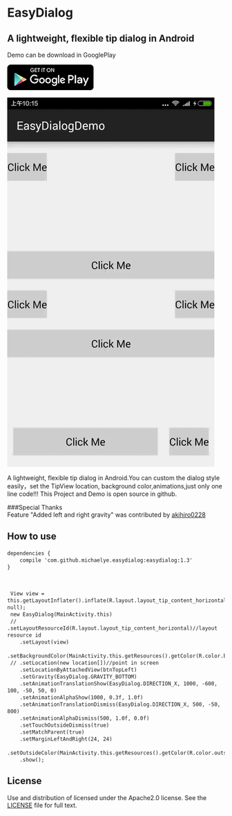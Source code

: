 # EasyDialog
## A lightweight, flexible tip dialog in Android

Demo can be download in GooglePlay


<a href="https://play.google.com/store/apps/details?id=com.michael.easydialogdemo">
  <img alt="Android app on Google Play"
       src="google-play-badge.png" />
</a>


![](demo.gif)



A lightweight, flexible tip dialog in Android.You can custom the dialog style easily，set the TipView location, background color,animations,just only one line code!!!
This Project and Demo is open source in github.

###Special Thanks<br/>
Feature "Added left and right gravity" was contributed by [akihiro0228](https://github.com/akihiro0228)


## How to use

    dependencies {
        compile 'com.github.michaelye.easydialog:easydialog:1.3'
    }
<br/>

     View view = this.getLayoutInflater().inflate(R.layout.layout_tip_content_horizontal, null);
     new EasyDialog(MainActivity.this)
     // .setLayoutResourceId(R.layout.layout_tip_content_horizontal)//layout resource id
        .setLayout(view)
        .setBackgroundColor(MainActivity.this.getResources().getColor(R.color.background_color_black))
     // .setLocation(new location[])//point in screen
        .setLocationByAttachedView(btnTopLeft)
        .setGravity(EasyDialog.GRAVITY_BOTTOM)
        .setAnimationTranslationShow(EasyDialog.DIRECTION_X, 1000, -600, 100, -50, 50, 0)
        .setAnimationAlphaShow(1000, 0.3f, 1.0f)
        .setAnimationTranslationDismiss(EasyDialog.DIRECTION_X, 500, -50, 800)
        .setAnimationAlphaDismiss(500, 1.0f, 0.0f)
        .setTouchOutsideDismiss(true)
        .setMatchParent(true)
        .setMarginLeftAndRight(24, 24)
        .setOutsideColor(MainActivity.this.getResources().getColor(R.color.outside_color_trans))
        .show();

## License

Use and distribution of licensed under the Apache2.0 license. See the [LICENSE](https://github.com/michaelye/EasyDialog/blob/master/LICENSE) file for full text.





